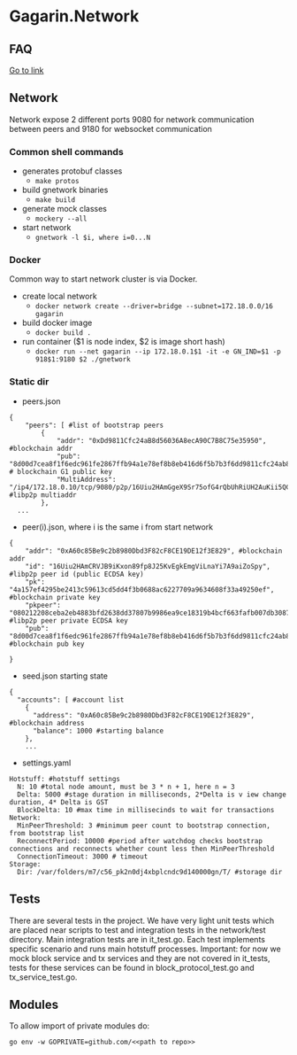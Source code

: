 # Gagarin.Network
## FAQ 
[Go to link](FAQ.md)
## Network
Network expose 2 different ports 9080 for network communication between peers and 9180 for websocket communication
### Common shell commands
* generates protobuf classes
    * ```make protos```
* build gnetwork binaries
    * ```make build```
* generate mock classes
    * ```mockery --all```
* start network
    * ```gnetwork -l $i, where i=0...N```
    
### Docker
Common way to start network cluster is via Docker.
* create local network 
    * ```docker network create --driver=bridge --subnet=172.18.0.0/16 gagarin	```
* build docker image
    * ```docker build .```
* run container ($1 is node index, $2 is image short hash)
    * ```docker run --net gagarin --ip 172.18.0.1$1 -it -e GN_IND=$1 -p 918$1:9180 $2 ./gnetwork``` 

### Static dir
* peers.json
```
{
	"peers": [ #list of bootstrap peers
		{
			"addr": "0xDd9811Cfc24aB8d56036A8ecA90C7B8C75e35950", #blockchain addr
			"pub": "8d00d7cea8f1f6edc961fe2867ffb94a1e78ef8b8eb416d6f5b7b3f6dd9811cfc24ab8d56036a8eca90c7b8c75e35950", # blockchain G1 public key
			"MultiAddress": "/ip4/172.18.0.10/tcp/9080/p2p/16Uiu2HAmGgeX9Sr75ofG4rQbUhRiUH2AuKii5QCdD9h8NT83afo4" #libp2p multiaddr
		},
  ...
```
* peer(i).json, where i is the same i from start network
```
{
	"addr": "0xA60c85Be9c2b8980Dbd3F82cF8CE19DE12f3E829", #blockchain addr
	"id": "16Uiu2HAmCRVJB9iKxon89fp8J25KvEgkEmgViLnaYi7A9aiZoSpy", #libp2p peer id (public ECDSA key)
	"pk": "4a157ef4295be2413c59613cd5dd4f3b0688ac6227709a9634608f33a49250ef", #blockchain private key 
	"pkpeer": "080212208ceba2eb4883bfd2638dd37807b9986ea9ce18319b4bcf663fafb007db3087e6" #libp2p peer private ECDSA key
	"pub": "8d00d7cea8f1f6edc961fe2867ffb94a1e78ef8b8eb416d6f5b7b3f6dd9811cfc24ab8d56036a8eca90c7b8c75e35950" #blockchain pub key

}
```
* seed.json starting state
```
{
  "accounts": [ #account list
    {
      "address": "0xA60c85Be9c2b8980Dbd3F82cF8CE19DE12f3E829", #blockchain address
      "balance": 1000 #starting balance
    },
    ...
```
* settings.yaml
```
Hotstuff: #hotstuff settings 
  N: 10 #total node amount, must be 3 * n + 1, here n = 3
  Delta: 5000 #stage duration in milliseconds, 2*Delta is v iew change duration, 4* Delta is GST
  BlockDelta: 10 #max time in millisecinds to wait for transactions 
Network:
  MinPeerThreshold: 3 #minimum peer count to bootstrap connection, from bootstrap list
  ReconnectPeriod: 10000 #period after watchdog checks bootstrap connections and reconnects whether count less then MinPeerThreshold
  ConnectionTimeout: 3000 # timeout
Storage:
  Dir: /var/folders/m7/c56_pk2n0dj4xbplcndc9d140000gn/T/ #storage dir
```
## Tests
There are several tests in the project. We have very light unit tests which are placed near scripts to test and integration tests in the network/test directory.
Main integration tests are in it_test.go. Each test implements specific scenario and runs main hotstuff processes. Important: for now we mock block service and tx services and they are not covered in it_tests, tests for these services can be found in block_protocol_test.go and tx_service_test.go.

## Modules
To allow import of private modules do:
```
go env -w GOPRIVATE=github.com/<<path to repo>>
```
